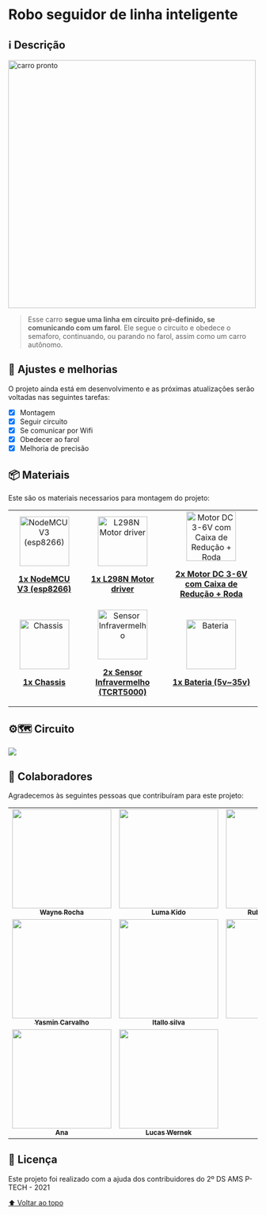 # Robo seguidor de linha inteligente 

## ℹ Descrição

<img src="https://github.com/feira-tecnologica-etec-2ds-de-2021/robo-seguidor-de-linha-matinho/blob/main/assets/readme/modelo-pronto.jpg?raw=true" alt="carro pronto" width="500px">

> Esse carro <strong>segue uma linha em circuito pré-definido, se comunicando com um farol</strong>. Ele segue o circuito e obedece o semaforo, continuando, ou parando no farol, assim como um carro autônomo.

## 📆 Ajustes e melhorias

O projeto ainda está em desenvolvimento e as próximas atualizações serão voltadas nas seguintes tarefas:

- [x] Montagem
- [x] Seguir circuito
- [x] Se comunicar por Wifi
- [x] Obedecer ao farol
- [x] Melhoria de precisão

## 📦 Materiais

Este são os materiais necessarios para montagem do projeto:

<table>
  <tr>
    <td align="center">
      <a href="#">
        <img src="https://github.com/feira-tecnologica-etec-2ds-de-2021/robo-seguidor-de-linha-matinho/blob/main/assets/readme/nodemcu.jpg?raw=true" width="100px;" alt="NodeMCU V3 (esp8266)"/><br>
        <p>
          <b>1x NodeMCU V3 (esp8266)</b>
        </p>
      </a>
    </td>
    <td align="center">
      <a href="#">
        <img src="https://github.com/feira-tecnologica-etec-2ds-de-2021/robo-seguidor-de-linha-matinho/blob/main/assets/readme/L298l-dual-bridge.jpg?raw=true" width="100px;" alt="L298N Motor driver"/><br>
        <p>
          <b>1x L298N Motor driver</b>
        </p>
      </a>
    </td>
    <td align="center">
      <a href="#">
        <img src="https://github.com/feira-tecnologica-etec-2ds-de-2021/robo-seguidor-de-linha-matinho/blob/main/assets/readme/wheels.png?raw=true" width="100px;" alt="Motor DC 3-6V com Caixa de Redução + Roda"/><br>
        <p>
          <b>2x Motor DC 3-6V com Caixa de Redução + Roda</b>
        </p>
      </a>
    </td>
   </tr>
   <tr>
    <td align="center">
      <a href="#">
        <img src="https://github.com/feira-tecnologica-etec-2ds-de-2021/robo-seguidor-de-linha-matinho/blob/main/assets/readme/chassis.jpg?raw=true" width="100px;" alt="Chassis"/><br>
        <p>
          <b>1x Chassis</b>
        </p>
      </a>
    </td>
    <td align="center">
      <a href="#">
        <img src="https://github.com/feira-tecnologica-etec-2ds-de-2021/robo-seguidor-de-linha-matinho/blob/main/assets/readme/tcrt500.jpg?raw=true" width="100px;" alt="Sensor Infravermelho"/><br>
        <p>
          <b>2x Sensor Infravermelho (TCRT5000)</b>
        </p>
      </a>
    </td>
    <td align="center">
      <a href="#">
        <img src="https://github.com/feira-tecnologica-etec-2ds-de-2021/robo-seguidor-de-linha-matinho/blob/main/assets/readme/battery.jpg?raw=true" width="100px;" alt="Bateria"/><br>
        <p>
          <b>1x Bateria (5v~35v)</b>
        </p>
      </a>
    </td>
   <tr>
</table>

## ⚙🗺 Circuito

<img src="https://www.pge.rs.gov.br/themes/modelo-noticias/images/outros/MD_imgSemImagem.png"/>

## 🤝 Colaboradores

Agradecemos às seguintes pessoas que contribuíram para este projeto:

<table>
  <tr>
    <td align="center"><a href="https://github.com/WayneRocha"><img src="https://avatars.githubusercontent.com/u/62760711?v=4" width="200px;" alt=""/><br /><sub><b>Wayne Rocha</b></sub></a><br /></td>
    <td align="center"><a href="https://github.com/LumaKido"><img src="https://avatars.githubusercontent.com/u/89153095" width="200px;" alt=""/><br /><sub><b>Luma Kido</b></sub></a><br /></td>
    <td align="center"><a href="https://github.com/Rubens-Sandoval"><img src="https://avatars.githubusercontent.com/u/66434761?v=4" width="200px;" alt=""/><br /><sub><b>Rubens Sandoval</b></sub></a><br /></td>
  </tr>
  <tr>
    <td align="center"><a href="https://github.com/YasminMello"><img src="https://avatars.githubusercontent.com/u/88786422?v=4" width="200px;" alt=""/><br /><sub><b>Yasmin Carvalho</b></sub></a><br/></td>
    <td align="center"><a href="#"><img src="https://media-exp1.licdn.com/dms/image/C4E03AQHcf4dDfnZaBw/profile-displayphoto-shrink_200_200/0/1622932709837?e=1642032000&v=beta&t=2D-7cd0UQbTxAX_hqElmNjS_A6-5jxuGHcGopv77ppA" width="200px;" alt=""/><br/><sub><b>Itallo silva</b></sub></a><br /></td>
    <td align="center"><a href="#"><img src="https://i.stack.imgur.com/frlIf.png" width="200px;" alt=""/><br/><sub><b>Kawê</b></sub></a><br/></td>
  </tr>
  <tr>
    <td align="center"><a href="#"><img src="https://avatars.githubusercontent.com/u/3760202?v=4" width="200px;" alt=""/><br/><sub><b>Ana</b></sub></a><br/></td>
    <td align="center"><a href="#"><img src="https://i.stack.imgur.com/frlIf.png" width="200px;" alt=""/><br/><sub><b>Lucas Wernek</b></sub></a><br/></td>
  </tr>
</table>

## 📝 Licença

Este projeto foi realizado com a ajuda dos contribuidores do 2º DS AMS P-TECH - 2021 

[⬆ Voltar ao topo](#Descrição)<br>
